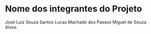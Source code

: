 # Nome dos integrantes do Projeto
José Luiz Souza Santos
Lucas Machado dos Passos
Miguel de Souza Alves.
